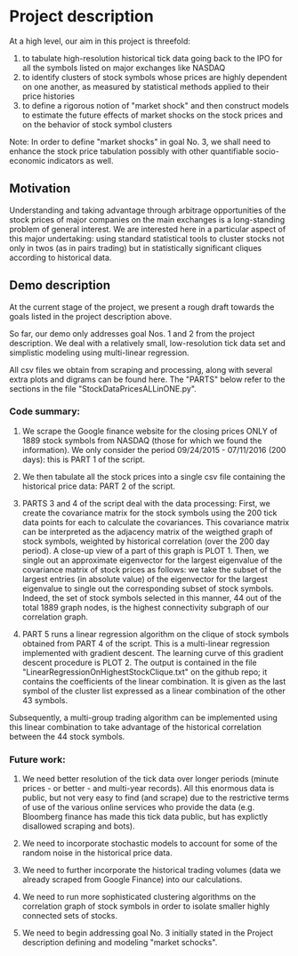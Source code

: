 # Project description 

At a high level, our aim in this project is threefold:
1. to tabulate high-resolution historical tick data going back to the IPO for all the symbols listed on major exchanges like NASDAQ
2. to identify clusters of stock symbols whose prices are highly dependent on one another, as measured by statistical methods applied to their price histories
3. to define a rigorous notion of "market shock" and then construct models to estimate the future effects of market shocks on the stock prices and on the behavior of stock symbol clusters 

Note: In order to define "market shocks" in goal No. 3, we shall need to enhance the stock price tabulation possibly with other quantifiable socio-economic indicators as well.


## Motivation

Understanding and taking advantage through arbitrage opportunities of the stock prices of major companies on the main exchanges is a long-standing problem of general interest. We are interested here in a particular aspect of this major undertaking: using standard statistical tools to cluster stocks not only in twos (as in pairs trading) but in statistically significant cliques according to historical data.


## Demo description

At the current stage of the project, we present a rough draft towards the goals listed in the project description above.

So far, our demo only addresses goal Nos. 1 and 2 from the project description. We deal with a relatively small, low-resolution tick data set and simplistic modeling using multi-linear regression.

All csv files we obtain from scraping and processing, along with several extra plots and digrams can be found here. The "PARTS" below refer to the sections in the file "StockDataPricesALLinONE.py".

### Code summary:

1. We scrape the Google finance website for the closing prices ONLY of 1889 stock symbols from NASDAQ (those for which we found the information). We only consider the period 09/24/2015 - 07/11/2016 (200 days): this is PART 1 of the script.

2. We then tabulate all the stock prices into a single csv file containing the historical price data: PART 2 of the script.

3. PARTS 3 and 4 of the script deal with the data processing: First, we create the covariance matrix for the stock symbols using the 200 tick data points for each to calculate the covariances. This covariance matrix can be interpreted as the adjacency matrix of the weigthed graph of stock symbols, weighted by historical correlation (over the 200 day period). A close-up view of a part of this graph is PLOT 1. Then, we single out an approximate eigenvector for the largest eigenvalue of the covariance matrix of stock prices as follows: we take the subset of the largest entries (in absolute value) of the eigenvector for the largest eigenvalue to single out the corresponding subset of stock symbols. Indeed, the set of stock symbols selected in this manner, 44 out of the total 1889 graph nodes, is the highest connectivity subgraph of our correlation graph.

4. PART 5 runs a linear regression algorithm on the clique of stock symbols obtained from PART 4 of the script. This is a multi-linear regression implemented with gradient descent. The learning curve of this gradient descent procedure is PLOT 2. The output is contained in the file "LinearRegressionOnHighestStockClique.txt" on the github repo; it contains the coefficients of the linear combination. It is given as the last symbol of the cluster list expressed as a linear combination of the other 43 symbols.

Subsequently, a multi-group trading algorithm can be implemented using this linear combination to take advantage of the historical correlation between the 44 stock symbols.


### Future work: 

1. We need better resolution of the tick data over longer periods (minute prices - or better - and multi-year records). All this enormous data is public, but not very easy to find (and scrape) due to the restrictive terms of use of the various online services who provide the data (e.g. Bloomberg finance has made this tick data public, but has explictly disallowed scraping and bots).

2. We need to incorporate stochastic models to account for some of the random noise in the historical price data.

3. We need to further incorporate the historical trading volumes (data we already scraped from Google Finance) into our calculations.

4. We need to run more sophisticated clustering algorithms on the correlation graph of stock symbols in order to isolate smaller highly connected sets of stocks.

5. We need to begin addressing goal No. 3 initially stated in the Project description defining and modeling "market schocks".
 





